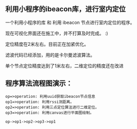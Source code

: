 

利用小程序的ibeacon库，进行室内定位
------
一个利用小程序的库 和 利用 ibeacon 节点进行室内定位的程序。

现在可视化界面还在施工中，并不打算及时完成。 :)

定位精度在2米左右。目前正在加紧优化。

滤波代码已经添加，用的是卡尔曼滤波算法。

单个节点定位精度达到了1米左右，二维定位的精度还在改进

程序算法流程图演示：
------
```flow
op=>operation: 利用uuid获取ibeacon节点信息
op1=>operation: 利用rssi测距离。
op2=>operation: 利用三点定位算法进行二维定位。
op3=>operation: 利用canvas进行平面图绘制。

op->op1->op2->op3->op1
```
